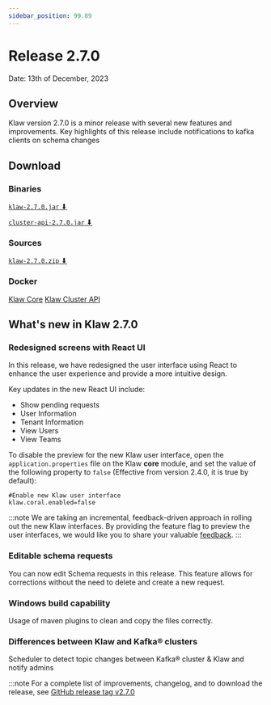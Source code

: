 ```yaml
---
sidebar_position: 99.89
---
```


# Release 2.7.0

Date: 13th of December, 2023

## Overview

Klaw version 2.7.0 is a minor release with several new features and
improvements. Key highlights of this release include notifications to
kafka clients on schema changes

## Download

### Binaries

[`klaw-2.7.0.jar` ⬇︎](https://github.com/Aiven-Open/klaw/releases/download/v2.7.0/klaw-2.7.0.jar)

[`cluster-api-2.7.0.jar` ⬇](https://github.com/Aiven-Open/klaw/releases/download/v2.7.0/cluster-api-2.7.0.jar)

### Sources

[`klaw-2.7.0.zip` ⬇](https://github.com/Aiven-Open/klaw/archive/refs/tags/v2.7.0.zip)

### Docker

[Klaw Core](https://hub.docker.com/r/aivenoy/klaw-core)
[Klaw Cluster API](https://hub.docker.com/r/aivenoy/klaw-cluster-api)

## What's new in Klaw 2.7.0

### Redesigned screens with React UI

In this release, we have redesigned the user interface using React to enhance the user experience and provide a more intuitive design.

Key updates in the new React UI include:

- Show pending requests
- User Information
- Tenant Information
- View Users
- View Teams

To disable the preview for the new Klaw user interface, open the
`application.properties` file on the Klaw **core** module, and set the
value of the following property to `false` (Effective from version 2.4.0, it
is true by default):

    #Enable new Klaw user interface
    klaw.coral.enabled=false

:::note
We are taking an incremental, feedback-driven approach in rolling out
the new Klaw interfaces. By providing the feature flag to preview the user
interfaces, we would like you to share your valuable
[feedback](https://github.com/aiven/klaw/issues/new?assignees=&labels=&template=03_feature.md).
:::

### Editable schema requests

You can now edit Schema requests in this release. This feature allows for corrections without the need to delete and create a new request.

### Windows build capability

Usage of maven plugins to clean and copy the files correctly.

### Differences between Klaw and Kafka® clusters

Scheduler to detect topic changes between Kafka® cluster & Klaw and notify admins

:::note
For a complete list of improvements, changelog, and to download the
release, see [GitHub release tag v2.7.0](https://github.com/aiven/klaw/releases/tag/v2.7.0)
